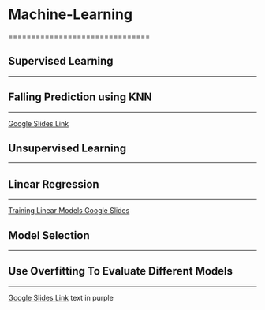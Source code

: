 # Machine-Learning
===============================
## Supervised Learning
-------------------------------
## Falling Prediction using KNN
-------------------------------
[Google Slides Link](https://docs.google.com/presentation/d/1726yjfxdBb1fX9QiS76OW03gdmqffNro79BLjxoPJ2w/present?usp=sharing)



## Unsupervised Learning
-------------------------
## Linear Regression
-------------------------
[Training Linear Models Google Slides](https://docs.google.com/presentation/d/1OW3pYoA0t6OX_BXnZ2rLzWj6KrCvpBx7vnWL44-i2co/present?usp=sharing)


## Model Selection
-----------------------------------------------
## Use Overfitting To Evaluate Different Models
-----------------------------------------------
[Google Slides Link](https://docs.google.com/presentation/d/1oUjMS97vXK5Cq5j_ICeAX-f5-RTPQvuMATjOu5VTdbQ/present?usp=sharing) text in purple 
